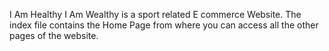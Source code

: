 I Am Healthy I Am Wealthy is a sport related E commerce Website.
The index file contains the Home Page from where you can access all the other pages of the website.
